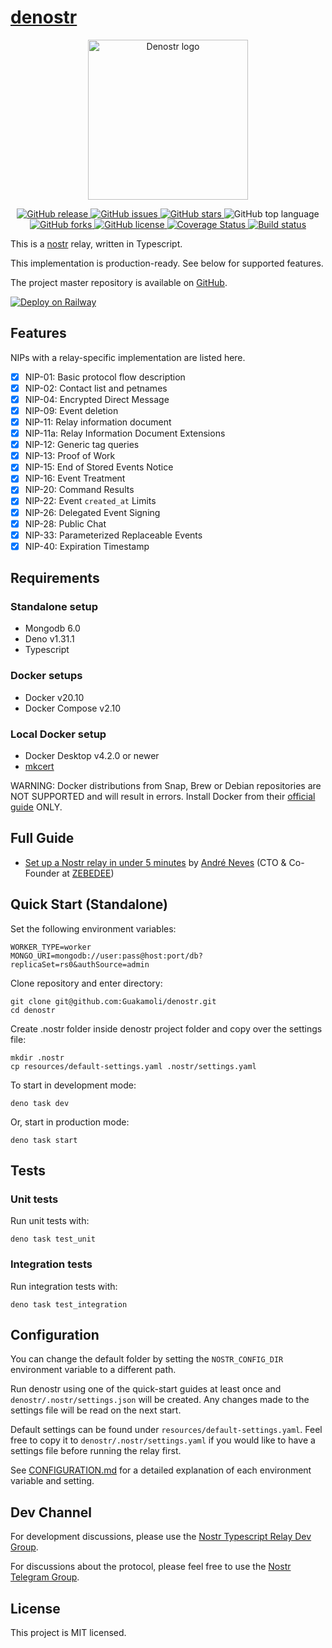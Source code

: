 # [denostr](https://github.com/Guakamoli/denostr)

<p align="center">
  <img alt="Denostr logo" height="256px" width="256px" src="https://user-images.githubusercontent.com/378886/198158439-86e0345a-adc8-4efe-b0ab-04ff3f74c1b2.jpg" />
</p>

<p align="center">
  <a href="https://github.com/Guakamoli/denostr/releases">
    <img alt="GitHub release" src="https://img.shields.io/github/v/release/Guakamoli/denostr">
  </a>
  <a href="https://github.com/Guakamoli/denostr/issues">
    <img alt="GitHub issues" src="https://img.shields.io/github/issues/Guakamoli/denostr?style=plastic" />
  </a>
  <a href="https://github.com/Guakamoli/denostr/stargazers">
    <img alt="GitHub stars" src="https://img.shields.io/github/stars/Guakamoli/denostr" />
  </a>
  <img alt="GitHub top language" src="https://img.shields.io/github/languages/top/Guakamoli/denostr">
  <a href="https://github.com/Guakamoli/denostr/network">
    <img alt="GitHub forks" src="https://img.shields.io/github/forks/Guakamoli/denostr" />
  </a>
  <a href="https://github.com/Guakamoli/denostr/blob/main/LICENSE">
    <img alt="GitHub license" src="https://img.shields.io/github/license/Guakamoli/denostr" />
  </a>
  <a href='https://coveralls.io/github/Guakamoli/denostr?branch=main'>
    <img  alt='Coverage Status' src='https://coveralls.io/repos/github/Guakamoli/denostr/badge.svg?branch=main' />
  </a>
  <a href='https://github.com/Guakamoli/denostr/actions'>
    <img alt='Build status' src='https://github.com/Guakamoli/denostr/actions/workflows/checks.yml/badge.svg?branch=main&event=push' />
  </a>
</p>

This is a [nostr](https://github.com/fiatjaf/nostr) relay, written in Typescript.

This implementation is production-ready. See below for supported features.

The project master repository is available on [GitHub](https://github.com/Guakamoli/denostr).

[![Deploy on Railway](https://railway.app/button.svg)](https://railway.app/new/template/Xfk5F7?referralCode=Kfv2ly)

## Features

NIPs with a relay-specific implementation are listed here.

- [x] NIP-01: Basic protocol flow description
- [x] NIP-02: Contact list and petnames
- [x] NIP-04: Encrypted Direct Message
- [x] NIP-09: Event deletion
- [x] NIP-11: Relay information document
- [x] NIP-11a: Relay Information Document Extensions
- [x] NIP-12: Generic tag queries
- [x] NIP-13: Proof of Work
- [x] NIP-15: End of Stored Events Notice
- [x] NIP-16: Event Treatment
- [x] NIP-20: Command Results
- [x] NIP-22: Event `created_at` Limits
- [x] NIP-26: Delegated Event Signing
- [x] NIP-28: Public Chat
- [x] NIP-33: Parameterized Replaceable Events
- [x] NIP-40: Expiration Timestamp

## Requirements

### Standalone setup

- Mongodb 6.0
- Deno v1.31.1
- Typescript

### Docker setups

- Docker v20.10
- Docker Compose v2.10

### Local Docker setup

- Docker Desktop v4.2.0 or newer
- [mkcert](https://github.com/FiloSottile/mkcert)

WARNING: Docker distributions from Snap, Brew or Debian repositories are NOT SUPPORTED and will result in errors. Install Docker from their [official guide](https://docs.docker.com/engine/install/) ONLY.

## Full Guide

- [Set up a Nostr relay in under 5 minutes](https://andreneves.xyz/p/set-up-a-nostr-relay-server-in-under) by [André Neves](https://twitter.com/andreneves) (CTO & Co-Founder at [ZEBEDEE](https://zebedee.io/))

## Quick Start (Standalone)

Set the following environment variables:

```
WORKER_TYPE=worker
MONGO_URI=mongodb://user:pass@host:port/db?replicaSet=rs0&authSource=admin
```

Clone repository and enter directory:

```
git clone git@github.com:Guakamoli/denostr.git
cd denostr
```

Create .nostr folder inside denostr project folder and copy over the settings file:

```
mkdir .nostr
cp resources/default-settings.yaml .nostr/settings.yaml
```

To start in development mode:

```
deno task dev
```

Or, start in production mode:

```
deno task start
```

## Tests

### Unit tests

Run unit tests with:

```
deno task test_unit
```

### Integration tests

Run integration tests with:

```
deno task test_integration
```

## Configuration

You can change the default folder by setting the `NOSTR_CONFIG_DIR` environment variable to a different path.

Run denostr using one of the quick-start guides at least once and `denostr/.nostr/settings.json` will be created. Any changes made to the settings file will be read on the next start.

Default settings can be found under `resources/default-settings.yaml`. Feel free to copy it to `denostr/.nostr/settings.yaml` if you would like to have a settings file before running the relay first.

See [CONFIGURATION.md](CONFIGURATION.md) for a detailed explanation of each environment variable and setting.

## Dev Channel

For development discussions, please use the [Nostr Typescript Relay Dev Group](https://t.me/denostr_dev).

For discussions about the protocol, please feel free to use the [Nostr Telegram Group](https://t.me/nostr_protocol).

## License

This project is MIT licensed.
